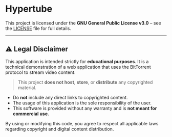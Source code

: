 # Hypertube

This project is licensed under the **GNU General Public License v3.0** – see the [LICENSE](https://www.gnu.org/licenses/gpl-3.0.en.html) file for full details.

---

## ⚠️ Legal Disclaimer

This application is intended strictly for **educational purposes**. It is a technical demonstration of a web application that uses the BitTorrent protocol to stream video content.

> This project **does not host**, **store**, or **distribute** any copyrighted material.

- Do **not** include any direct links to copyrighted content.
- The usage of this application is the sole responsibility of the user.
- This software is provided without any warranty and is **not meant for commercial use**.

By using or modifying this code, you agree to respect all applicable laws regarding copyright and digital content distribution.
